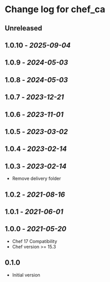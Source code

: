 # Change log for chef_ca

## Unreleased

## 1.0.10 - *2025-09-04*

## 1.0.9 - *2024-05-03*

## 1.0.8 - *2024-05-03*

## 1.0.7 - *2023-12-21*

## 1.0.6 - *2023-11-01*

## 1.0.5 - *2023-03-02*

## 1.0.4 - *2023-02-14*

## 1.0.3 - *2023-02-14*

- Remove delivery folder

## 1.0.2 - *2021-08-16*

## 1.0.1 - *2021-06-01*

## 1.0.0 - *2021-05-20*

- Chef 17 Compatibility
- Chef version >= 15.3

## 0.1.0

- Initial version
